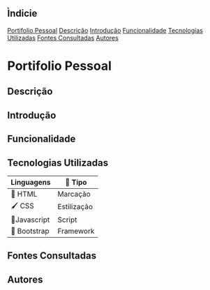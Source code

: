 ## Ìndicie

[Portifolio Pessoal](#)
[Descrição]()
[Introdução]()
[Funcionalidade]()
[Tecnologias Utilizadas]()
[Fontes Consultadas]()
[Autores]()

# Portifolio Pessoal


## Descrição

## Introdução

## Funcionalidade


## Tecnologias Utilizadas

| Linguagens |  📘 Tipo    |
|------------|------------|
| 📄  HTML    |  Marcação  |
|  🖌️  CSS     |  Estilização  |
| 🤖Javascript |   Script   |
|📖 Bootstrap |  Framework  |

## Fontes Consultadas

## Autores